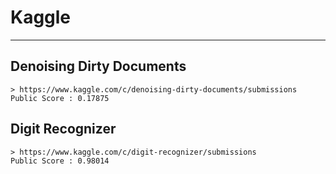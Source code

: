 # Kaggle
- - -
## Denoising Dirty Documents
~~~
> https://www.kaggle.com/c/denoising-dirty-documents/submissions
Public Score : 0.17875
~~~

## Digit Recognizer
~~~
> https://www.kaggle.com/c/digit-recognizer/submissions
Public Score : 0.98014
~~~
